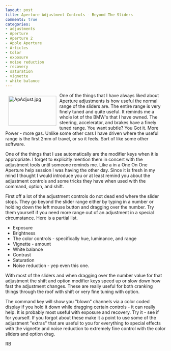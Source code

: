 ```yaml
---
layout: post
title: Aperture Adjustment Controls - Beyond The Sliders
comments: true
categories:
- adjustments
- Aperture
- Aperture 2
- Apple Aperture
- Articles
- Color
- exposure
- noise reduction
- recovery
- saturation
- vignette
- white balance
---
```

<a rel="lightbox" href="/wp-content/uploads/2010/02/ApAdjust.jpg"><img title="ApAdjust.jpg" src="/wp-content/uploads/2010/02/.thumbs/.ApAdjust.jpg" border="0" alt="ApAdjust.jpg" hspace="10" vspace="10" width="150" height="94" align="left" /></a>One of the things that I have always liked about Aperture adjustments is how useful the normal range of the sliders are. The entire range is very finely tuned and quite useful. It reminds me a whole lot of the BMW's that I have owned. The steering, accelerator, and brakes have a finely tuned range. You want subtle? You Got it. More Power - more gas. Unlike some other cars I have driven where the useful range is the first 2mm of travel, or so it feels. Sort of like some other software.

One of the things that I use automatically are the modifier keys when it is appropriate. I forget to explicitly mention them in concert with the adjustment tools until someone reminds me. Like a in a One On One Aperture help session I was having the other day. Since it is fresh in my mind I thought I would introduce you or at least remind you about the adjustment controls and some tricks they have when used with the command, option, and shift.

First off a lot of the adjustment controls do not dead end where the slider stops. They go beyond the slider range either by typing in a number or holding down the left mouse button and dragging over the number. Try them yourself if you need more range out of an adjustment in a special circumstance. Here is a partial list.
<ul>
	<li>Exposure</li>
	<li>Brightness</li>
	<li>The color controls - specifically hue, luminance, and range</li>
	<li>Vignette - amount</li>
	<li>White balance</li>
	<li>Contrast</li>
	<li>Saturation</li>
	<li>Noise reduction - yep even this one.</li>
</ul>
With most of the sliders and when dragging over the number value for that adjustment the shift and option modifier keys speed up or slow down how fast the adjustment changes. These are really useful for both cranking things through the roof with shift or very fine tuning with option.

The command key will show you "blown" channels via a color coded display if you hold it down while dragging certain controls - it can really help. It is probably most useful with exposure and recovery. Try it - see if for yourself. If you forgot about these make it a point to use some of the adjustment "extras" that are useful to you for everything to special effects with the vignette and noise reduction to extremely fine control with the color sliders and option drag.

RB